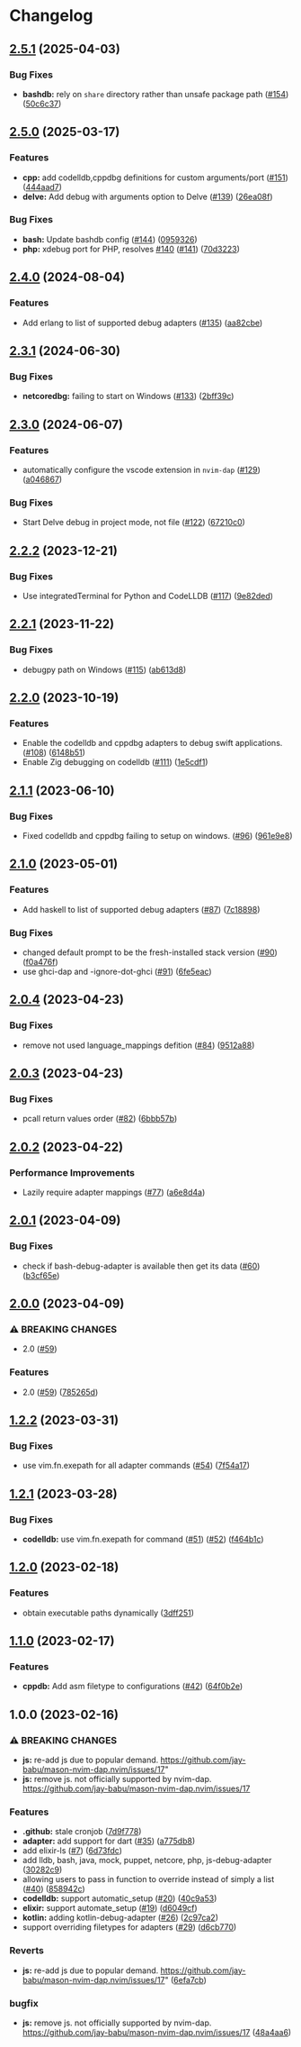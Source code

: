 # Changelog

## [2.5.1](https://github.com/jay-babu/mason-nvim-dap.nvim/compare/v2.5.0...v2.5.1) (2025-04-03)


### Bug Fixes

* **bashdb:** rely on `share` directory rather than unsafe package path ([#154](https://github.com/jay-babu/mason-nvim-dap.nvim/issues/154)) ([50c6c37](https://github.com/jay-babu/mason-nvim-dap.nvim/commit/50c6c3789a153f88cbfc117df09259ff258acffe))

## [2.5.0](https://github.com/jay-babu/mason-nvim-dap.nvim/compare/v2.4.0...v2.5.0) (2025-03-17)


### Features

* **cpp:** add codelldb,cppdbg definitions for custom arguments/port ([#151](https://github.com/jay-babu/mason-nvim-dap.nvim/issues/151)) ([444aad7](https://github.com/jay-babu/mason-nvim-dap.nvim/commit/444aad7977ee713a4049e9d1dd9b377967d67a4c))
* **delve:** Add debug with arguments option to Delve ([#139](https://github.com/jay-babu/mason-nvim-dap.nvim/issues/139)) ([26ea08f](https://github.com/jay-babu/mason-nvim-dap.nvim/commit/26ea08fd5c7028ea54a3347ac139fc916baf1aa9))


### Bug Fixes

* **bash:** Update bashdb config ([#144](https://github.com/jay-babu/mason-nvim-dap.nvim/issues/144)) ([0959326](https://github.com/jay-babu/mason-nvim-dap.nvim/commit/0959326afe0ae81812053ebf8be1544f5b9c985b))
* **php:** xdebug port for PHP, resolves [#140](https://github.com/jay-babu/mason-nvim-dap.nvim/issues/140) ([#141](https://github.com/jay-babu/mason-nvim-dap.nvim/issues/141)) ([70d3223](https://github.com/jay-babu/mason-nvim-dap.nvim/commit/70d32230ecc65e98d353d4eb7019f208bb9193a7))

## [2.4.0](https://github.com/jay-babu/mason-nvim-dap.nvim/compare/v2.3.1...v2.4.0) (2024-08-04)


### Features

* Add erlang to list of supported debug adapters ([#135](https://github.com/jay-babu/mason-nvim-dap.nvim/issues/135)) ([aa82cbe](https://github.com/jay-babu/mason-nvim-dap.nvim/commit/aa82cbe2e3e9faaecdf78920428913e63e855856))

## [2.3.1](https://github.com/jay-babu/mason-nvim-dap.nvim/compare/v2.3.0...v2.3.1) (2024-06-30)


### Bug Fixes

* **netcoredbg:** failing to start on Windows ([#133](https://github.com/jay-babu/mason-nvim-dap.nvim/issues/133)) ([2bff39c](https://github.com/jay-babu/mason-nvim-dap.nvim/commit/2bff39c891f89fb58096ea67ef404db305a9477b))

## [2.3.0](https://github.com/jay-babu/mason-nvim-dap.nvim/compare/v2.2.2...v2.3.0) (2024-06-07)


### Features

* automatically configure the vscode extension in `nvim-dap` ([#129](https://github.com/jay-babu/mason-nvim-dap.nvim/issues/129)) ([a046867](https://github.com/jay-babu/mason-nvim-dap.nvim/commit/a04686728284ce378a7f2891362c5df5fadf3658))


### Bug Fixes

* Start Delve debug in project mode, not file ([#122](https://github.com/jay-babu/mason-nvim-dap.nvim/issues/122)) ([67210c0](https://github.com/jay-babu/mason-nvim-dap.nvim/commit/67210c0e775adec55de9826b038e8b62de554afc))

## [2.2.2](https://github.com/jay-babu/mason-nvim-dap.nvim/compare/v2.2.1...v2.2.2) (2023-12-21)


### Bug Fixes

* Use integratedTerminal for Python and CodeLLDB ([#117](https://github.com/jay-babu/mason-nvim-dap.nvim/issues/117)) ([9e82ded](https://github.com/jay-babu/mason-nvim-dap.nvim/commit/9e82ded0515186edd4f69e4ce6b1a5f1b55b47e9))

## [2.2.1](https://github.com/jay-babu/mason-nvim-dap.nvim/compare/v2.2.0...v2.2.1) (2023-11-22)


### Bug Fixes

* debugpy path on Windows ([#115](https://github.com/jay-babu/mason-nvim-dap.nvim/issues/115)) ([ab613d8](https://github.com/jay-babu/mason-nvim-dap.nvim/commit/ab613d8233ad07d86f423b205fa3ec0db95b3b45))

## [2.2.0](https://github.com/jay-babu/mason-nvim-dap.nvim/compare/v2.1.1...v2.2.0) (2023-10-19)


### Features

* Enable the codelldb and cppdbg adapters to debug swift applications. ([#108](https://github.com/jay-babu/mason-nvim-dap.nvim/issues/108)) ([6148b51](https://github.com/jay-babu/mason-nvim-dap.nvim/commit/6148b51db945b55b3b725da39eaea6441e59dff8))
* Enable Zig debugging on codelldb ([#111](https://github.com/jay-babu/mason-nvim-dap.nvim/issues/111)) ([1e5cdf1](https://github.com/jay-babu/mason-nvim-dap.nvim/commit/1e5cdf182be5e4b7082fea96e82de380844bd593))

## [2.1.1](https://github.com/jay-babu/mason-nvim-dap.nvim/compare/v2.1.0...v2.1.1) (2023-06-10)


### Bug Fixes

* Fixed codelldb and cppdbg failing to setup on windows. ([#96](https://github.com/jay-babu/mason-nvim-dap.nvim/issues/96)) ([961e9e8](https://github.com/jay-babu/mason-nvim-dap.nvim/commit/961e9e867f6c4a028af6495798b505b749975f33))

## [2.1.0](https://github.com/jay-babu/mason-nvim-dap.nvim/compare/v2.0.4...v2.1.0) (2023-05-01)


### Features

* Add haskell to list of supported debug adapters ([#87](https://github.com/jay-babu/mason-nvim-dap.nvim/issues/87)) ([7c18898](https://github.com/jay-babu/mason-nvim-dap.nvim/commit/7c18898e3a8ed369bfa0cfcc4be7bccdf5d13ea7))


### Bug Fixes

* changed default prompt to be the fresh-installed stack version ([#90](https://github.com/jay-babu/mason-nvim-dap.nvim/issues/90)) ([f0a476f](https://github.com/jay-babu/mason-nvim-dap.nvim/commit/f0a476fba64d43a66d14fc33e284cbdc9d87fd97))
* use ghci-dap and -ignore-dot-ghci ([#91](https://github.com/jay-babu/mason-nvim-dap.nvim/issues/91)) ([6fe5eac](https://github.com/jay-babu/mason-nvim-dap.nvim/commit/6fe5eac6db65fdbad68bf638dea0a849ccb63fd7))

## [2.0.4](https://github.com/jay-babu/mason-nvim-dap.nvim/compare/v2.0.3...v2.0.4) (2023-04-23)


### Bug Fixes

* remove not used language_mappings defition ([#84](https://github.com/jay-babu/mason-nvim-dap.nvim/issues/84)) ([9512a88](https://github.com/jay-babu/mason-nvim-dap.nvim/commit/9512a88cc96f1c1d1e5dc56e3fd57e669d107bf4))

## [2.0.3](https://github.com/jay-babu/mason-nvim-dap.nvim/compare/v2.0.2...v2.0.3) (2023-04-23)


### Bug Fixes

* pcall return values order ([#82](https://github.com/jay-babu/mason-nvim-dap.nvim/issues/82)) ([6bbb57b](https://github.com/jay-babu/mason-nvim-dap.nvim/commit/6bbb57b9f9750c5ab8d8145a47eeb5192d456a48))

## [2.0.2](https://github.com/jay-babu/mason-nvim-dap.nvim/compare/v2.0.1...v2.0.2) (2023-04-22)


### Performance Improvements

* Lazily require adapter mappings ([#77](https://github.com/jay-babu/mason-nvim-dap.nvim/issues/77)) ([a6e8d4a](https://github.com/jay-babu/mason-nvim-dap.nvim/commit/a6e8d4ade0810cc0b9a250d59d8db088c3f0da5b))

## [2.0.1](https://github.com/jay-babu/mason-nvim-dap.nvim/compare/v2.0.0...v2.0.1) (2023-04-09)


### Bug Fixes

* check if bash-debug-adapter is available then get its data ([#60](https://github.com/jay-babu/mason-nvim-dap.nvim/issues/60)) ([b3cf65e](https://github.com/jay-babu/mason-nvim-dap.nvim/commit/b3cf65e354986775279d41486748a7a35e6965af))

## [2.0.0](https://github.com/jay-babu/mason-nvim-dap.nvim/compare/v1.2.2...v2.0.0) (2023-04-09)


### ⚠ BREAKING CHANGES

* 2.0 ([#59](https://github.com/jay-babu/mason-nvim-dap.nvim/issues/59))

### Features

* 2.0 ([#59](https://github.com/jay-babu/mason-nvim-dap.nvim/issues/59)) ([785265d](https://github.com/jay-babu/mason-nvim-dap.nvim/commit/785265d9c92f7ce951bd6fe6e9675360fd3e86f8))

## [1.2.2](https://github.com/jay-babu/mason-nvim-dap.nvim/compare/v1.2.1...v1.2.2) (2023-03-31)


### Bug Fixes

* use vim.fn.exepath for all adapter commands ([#54](https://github.com/jay-babu/mason-nvim-dap.nvim/issues/54)) ([7f54a17](https://github.com/jay-babu/mason-nvim-dap.nvim/commit/7f54a17954e58a587b465bb6f42fa6144dd4b69d))

## [1.2.1](https://github.com/jay-babu/mason-nvim-dap.nvim/compare/v1.2.0...v1.2.1) (2023-03-28)


### Bug Fixes

* **codelldb:** use vim.fn.exepath for command ([#51](https://github.com/jay-babu/mason-nvim-dap.nvim/issues/51)) ([#52](https://github.com/jay-babu/mason-nvim-dap.nvim/issues/52)) ([f464b1c](https://github.com/jay-babu/mason-nvim-dap.nvim/commit/f464b1cd69f4a3db21910d85a94f3181f39c6ab4))

## [1.2.0](https://github.com/jay-babu/mason-nvim-dap.nvim/compare/v1.1.0...v1.2.0) (2023-02-18)


### Features

* obtain executable paths dynamically ([3dff251](https://github.com/jay-babu/mason-nvim-dap.nvim/commit/3dff2516884888acc1e005b9f53116cd89c1f30b))

## [1.1.0](https://github.com/jay-babu/mason-nvim-dap.nvim/compare/v1.0.0...v1.1.0) (2023-02-17)


### Features

* **cppdb:** Add asm filetype to configurations ([#42](https://github.com/jay-babu/mason-nvim-dap.nvim/issues/42)) ([64f0b2e](https://github.com/jay-babu/mason-nvim-dap.nvim/commit/64f0b2e9799fd0a6c635fbbf1d0e9ab4791a28a8))

## 1.0.0 (2023-02-16)


### ⚠ BREAKING CHANGES

* **js:** re-add js due to popular demand. https://github.com/jay-babu/mason-nvim-dap.nvim/issues/17"
* **js:** remove js. not officially supported by nvim-dap. https://github.com/jay-babu/mason-nvim-dap.nvim/issues/17

### Features

* **.github:** stale cronjob ([7d9f778](https://github.com/jay-babu/mason-nvim-dap.nvim/commit/7d9f7781267d5aec86201f0a3befbc817eb509da))
* **adapter:** add support for dart ([#35](https://github.com/jay-babu/mason-nvim-dap.nvim/issues/35)) ([a775db8](https://github.com/jay-babu/mason-nvim-dap.nvim/commit/a775db8ac7c468fb05fcf67069961dba0d7feb56))
* add elixir-ls ([#7](https://github.com/jay-babu/mason-nvim-dap.nvim/issues/7)) ([6d73fdc](https://github.com/jay-babu/mason-nvim-dap.nvim/commit/6d73fdc1b355a4d04890a72e39325d9fbf0f2107))
* add lldb, bash, java, mock, puppet, netcore, php, js-debug-adapter ([30282c9](https://github.com/jay-babu/mason-nvim-dap.nvim/commit/30282c9246e6bebb1016604b7e5012ad33da9cc1))
* allowing users to pass in function to override instead of simply a list ([#40](https://github.com/jay-babu/mason-nvim-dap.nvim/issues/40)) ([858942c](https://github.com/jay-babu/mason-nvim-dap.nvim/commit/858942c3f14c71c4284b02ad754b26a3f8dcd5d4))
* **codelldb:** support automatic_setup ([#20](https://github.com/jay-babu/mason-nvim-dap.nvim/issues/20)) ([40c9a53](https://github.com/jay-babu/mason-nvim-dap.nvim/commit/40c9a53c208a2d7e008b27d994ac001fadc7a5a2))
* **elixir:** support automate_setup ([#19](https://github.com/jay-babu/mason-nvim-dap.nvim/issues/19)) ([d6049cf](https://github.com/jay-babu/mason-nvim-dap.nvim/commit/d6049cfc465bde98f0218b6d3eba99094b382cb3))
* **kotlin:** adding kotlin-debug-adapter ([#26](https://github.com/jay-babu/mason-nvim-dap.nvim/issues/26)) ([2c97ca2](https://github.com/jay-babu/mason-nvim-dap.nvim/commit/2c97ca269b8d375c6e60f1872373e692cf73bc18))
* support overriding filetypes for adapters ([#29](https://github.com/jay-babu/mason-nvim-dap.nvim/issues/29)) ([d6cb770](https://github.com/jay-babu/mason-nvim-dap.nvim/commit/d6cb770928b5cb9a6e3880d6bbb58858c1deeb18))


### Reverts

* **js:** re-add js due to popular demand. https://github.com/jay-babu/mason-nvim-dap.nvim/issues/17" ([6efa7cb](https://github.com/jay-babu/mason-nvim-dap.nvim/commit/6efa7cb71db17813bd2630bc5ed6a413c869fc0f))


### bugfix

* **js:** remove js. not officially supported by nvim-dap. https://github.com/jay-babu/mason-nvim-dap.nvim/issues/17 ([48a4aa6](https://github.com/jay-babu/mason-nvim-dap.nvim/commit/48a4aa6769c83c5bedde349e2c047dbb770f1f71))
